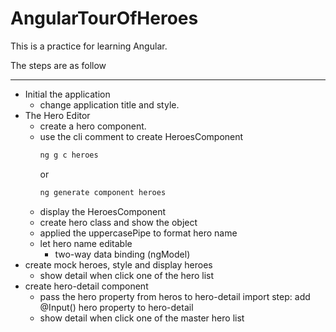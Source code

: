 # AngularTourOfHeroes

This is a practice for learning Angular.   

The steps are as follow   
___
- Initial the application
  - change application title and style.
- The Hero Editor
  - create a hero component.
  - use the cli comment to create HeroesComponent
    ```sh
    ng g c heroes
    ```
    or   
    ```sh
    ng generate component heroes
    ```
  - display the HeroesComponent
  - create hero class and show the object
  - applied the uppercasePipe to format hero name
  - let hero name editable
    - two-way data binding (ngModel)
- create mock heroes, style and display heroes
  - show detail when click one of the hero list
- create hero-detail component
  - pass the hero property from heros to hero-detail
    import step: add @Input() hero property to hero-detail
  - show detail when click one of the master hero list
